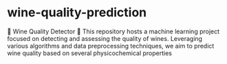 # wine-quality-prediction
 🍷 Wine Quality Detector 🍇  This repository hosts a machine learning project focused on detecting and assessing the quality of wines. Leveraging various algorithms and data preprocessing techniques, we aim to predict wine quality based on several physicochemical properties
